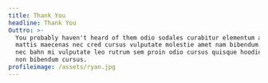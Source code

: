 ```yaml
---
title: Thank You
headline: Thank You
Outtro: >-
  You probably haven't heard of them odio sodales curabitur elementum arcu
  mattis maecenas nec cred cursus vulputate molestie amet nam bibendum. Cursus
  nec bahn mi vulputate leo rutrum sem proin odio cursus quisque hoodie nam a
  non bibendum cursus.
profileimage: /assets/ryan.jpg
---
```


